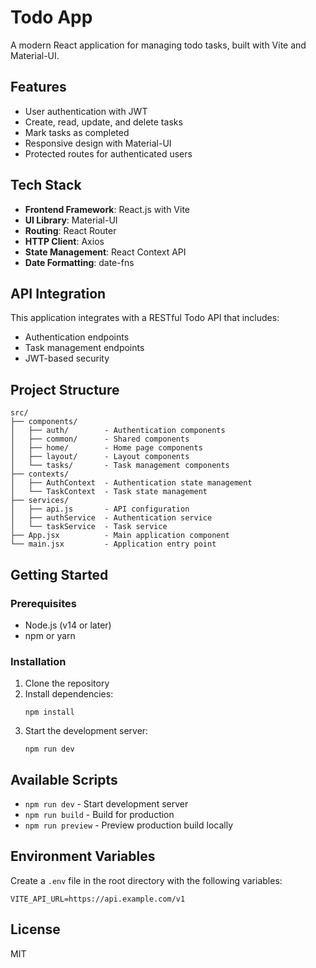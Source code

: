 # Todo App

A modern React application for managing todo tasks, built with Vite and Material-UI.

## Features

- User authentication with JWT
- Create, read, update, and delete tasks
- Mark tasks as completed
- Responsive design with Material-UI
- Protected routes for authenticated users

## Tech Stack

- **Frontend Framework**: React.js with Vite
- **UI Library**: Material-UI
- **Routing**: React Router
- **HTTP Client**: Axios
- **State Management**: React Context API
- **Date Formatting**: date-fns

## API Integration

This application integrates with a RESTful Todo API that includes:

- Authentication endpoints
- Task management endpoints
- JWT-based security

## Project Structure

```
src/
├── components/
│   ├── auth/        - Authentication components
│   ├── common/      - Shared components
│   ├── home/        - Home page components
│   ├── layout/      - Layout components
│   └── tasks/       - Task management components
├── contexts/
│   ├── AuthContext  - Authentication state management
│   └── TaskContext  - Task state management
├── services/
│   ├── api.js       - API configuration
│   ├── authService  - Authentication service
│   └── taskService  - Task service
├── App.jsx          - Main application component
└── main.jsx         - Application entry point
```

## Getting Started

### Prerequisites

- Node.js (v14 or later)
- npm or yarn

### Installation

1. Clone the repository
2. Install dependencies:
   ```
   npm install
   ```
3. Start the development server:
   ```
   npm run dev
   ```

## Available Scripts

- `npm run dev` - Start development server
- `npm run build` - Build for production
- `npm run preview` - Preview production build locally

## Environment Variables

Create a `.env` file in the root directory with the following variables:

```
VITE_API_URL=https://api.example.com/v1
```

## License

MIT

